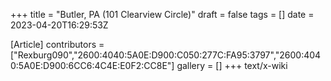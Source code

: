 +++
title = "Butler, PA (101 Clearview Circle)"
draft = false
tags = []
date = 2023-04-20T16:29:53Z

[Article]
contributors = ["Rexburg090","2600:4040:5A0E:D900:C050:277C:FA95:3797","2600:4040:5A0E:D900:6CC6:4C4E:E0F2:CC8E"]
gallery = []
+++
text/x-wiki